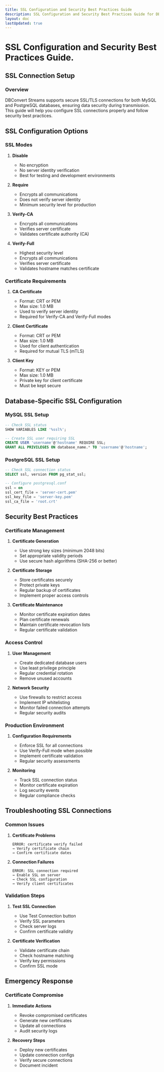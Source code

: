 ```yaml
---
title: SSL Configuration and Security Best Practices Guide
description: SSL Configuration and Security Best Practices Guide for DBConvert Streams.
layout: doc
lastUpdated: true
---
```


# SSL Configuration and Security Best Practices Guide.

## SSL Connection Setup

### Overview
DBConvert Streams supports secure SSL/TLS connections for both MySQL and PostgreSQL databases, ensuring data security during transmission. This guide will help you configure SSL connections properly and follow security best practices.

## SSL Configuration Options

### SSL Modes

1. **Disable**
   - No encryption
   - No server identity verification
   - Best for testing and development environments

2. **Require**
   - Encrypts all communications
   - Does not verify server identity
   - Minimum security level for production

2. **Verify-CA**
   - Encrypts all communications
   - Verifies server certificate
   - Validates certificate authority (CA)

3. **Verify-Full**
   - Highest security level
   - Encrypts all communications
   - Verifies server certificate
   - Validates hostname matches certificate

### Certificate Requirements

1. **CA Certificate**
   - Format: CRT or PEM
   - Max size: 1.0 MB
   - Used to verify server identity
   - Required for Verify-CA and Verify-Full modes

2. **Client Certificate**
   - Format: CRT or PEM
   - Max size: 1.0 MB
   - Used for client authentication
   - Required for mutual TLS (mTLS)

3. **Client Key**
   - Format: KEY or PEM
   - Max size: 1.0 MB
   - Private key for client certificate
   - Must be kept secure

## Database-Specific SSL Configuration

### MySQL SSL Setup

```sql
-- Check SSL status
SHOW VARIABLES LIKE '%ssl%';

-- Create SSL user requiring SSL
CREATE USER 'username'@'hostname' REQUIRE SSL;
GRANT ALL PRIVILEGES ON database_name.* TO 'username'@'hostname';
```

### PostgreSQL SSL Setup

```sql
-- Check SSL connection status
SELECT ssl, version FROM pg_stat_ssl;

-- Configure postgresql.conf
ssl = on
ssl_cert_file = 'server-cert.pem'
ssl_key_file = 'server-key.pem'
ssl_ca_file = 'root.crt'
```

## Security Best Practices

### Certificate Management

1. **Certificate Generation**
   - Use strong key sizes (minimum 2048 bits)
   - Set appropriate validity periods
   - Use secure hash algorithms (SHA-256 or better)

2. **Certificate Storage**
   - Store certificates securely
   - Protect private keys
   - Regular backup of certificates
   - Implement proper access controls

3. **Certificate Maintenance**
   - Monitor certificate expiration dates
   - Plan certificate renewals
   - Maintain certificate revocation lists
   - Regular certificate validation

### Access Control

1. **User Management**
   - Create dedicated database users
   - Use least privilege principle
   - Regular credential rotation
   - Remove unused accounts

2. **Network Security**
   - Use firewalls to restrict access
   - Implement IP whitelisting
   - Monitor failed connection attempts
   - Regular security audits

### Production Environment

1. **Configuration Requirements**
   - Enforce SSL for all connections
   - Use Verify-Full mode when possible
   - Implement certificate validation
   - Regular security assessments

2. **Monitoring**
   - Track SSL connection status
   - Monitor certificate expiration
   - Log security events
   - Regular compliance checks

## Troubleshooting SSL Connections

### Common Issues

1. **Certificate Problems**
   ```text
   ERROR: certificate verify failed
   → Verify certificate chain
   → Confirm certificate dates
   ```

2. **Connection Failures**
   ```text
   ERROR: SSL connection required
   → Enable SSL on server
   → Check SSL configuration
   → Verify client certificates
   ```


### Validation Steps

1. **Test SSL Connection**
   - Use Test Connection button
   - Verify SSL parameters
   - Check server logs
   - Confirm certificate validity

2. **Certificate Verification**
   - Validate certificate chain
   - Check hostname matching
   - Verify key permissions
   - Confirm SSL mode

## Emergency Response

### Certificate Compromise

1. **Immediate Actions**
   - Revoke compromised certificates
   - Generate new certificates
   - Update all connections
   - Audit security logs

2. **Recovery Steps**
   - Deploy new certificates
   - Update connection configs
   - Verify secure connections
   - Document incident
